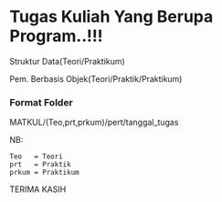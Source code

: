 # Tugas Kuliah Yang Berupa Program..!!!

Struktur Data(Teori/Praktikum)

Pem. Berbasis Objek(Teori/Praktik/Praktikum)

### Format Folder

MATKUL/(Teo,prt,prkum)/pert/tanggal_tugas

NB: 

    Teo   = Teori
    prt   = Praktik
    prkum = Praktikum


TERIMA KASIH
